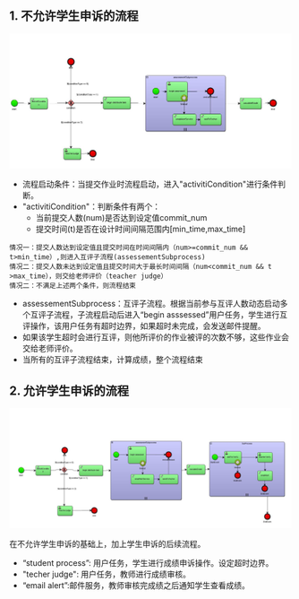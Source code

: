 ## 1. 不允许学生申诉的流程

![](./pictures/assessment-new-4.jpg)

* 流程启动条件：当提交作业时流程启动，进入"activitiCondition"进行条件判断。
* "activitiCondition"：判断条件有两个：
  + 当前提交人数(num)是否达到设定值commit_num
  + 提交时间(t)是否在设计时间间隔范围内[min_time,max_time]
```
情况一：提交人数达到设定值且提交时间在时间间隔内（num>=commit_num && t>min_time）,则进入互评子流程(assessementSubprocess)
情况二：提交人数未达到设定值且提交时间大于最长时间间隔（num<commit_num && t >max_time），则交给老师评价（teacher judge）
情况二：不满足上述两个条件，则流程结束
```
* assessementSubprocess：互评子流程。根据当前参与互评人数动态启动多个互评子流程，子流程启动后进入“begin asssessed”用户任务，学生进行互评操作，该用户任务有超时边界，如果超时未完成，会发送邮件提醒。
* 如果该学生超时会进行互评，则他所评价的作业被评的次数不够，这些作业会交给老师评价。
* 当所有的互评子流程结束，计算成绩，整个流程结束

## 2. 允许学生申诉的流程

![](pictures/assessment-new-3.jpg)

在不允许学生申诉的基础上，加上学生申诉的后续流程。

* “student process”: 用户任务，学生进行成绩申诉操作。设定超时边界。
* "techer judge": 用户任务，教师进行成绩审核。
* “email alert”:邮件服务，教师审核完成绩之后通知学生查看成绩。

